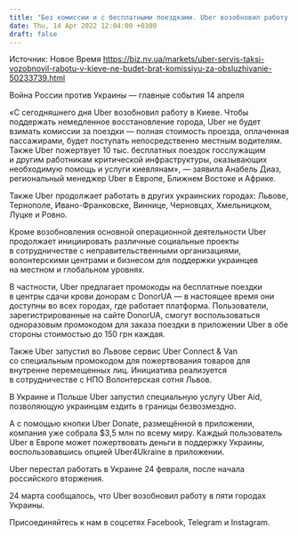 ```yaml
---
title: "Без комиссии и с бесплатными поездками. Uber возобновил работу в Киеве"
date: Thu, 14 Apr 2022 12:04:00 +0300
draft: false
---
```

Источник: Новое Время https://biz.nv.ua/markets/uber-servis-taksi-vozobnovil-rabotu-v-kieve-ne-budet-brat-komissiyu-za-obsluzhivanie-50233739.html


Война России против Украины — главные события 14 апреля

«С сегодняшнего дня Uber возобновил работу в Киеве. Чтобы поддержать немедленное восстановление города, Uber не будет взимать комиссии за поездки — полная стоимость проезда, оплаченная пассажирами, будет поступать непосредственно местным водителям. Также Uber пожертвует 10 тыс. бесплатных поездок госслужащим и другим работникам критической инфраструктуры, оказывающих необходимую помощь и услуги киевлянам», — заявила Анабель Диаз, региональный менеджер Uber в Европе, Ближнем Востоке и Африке.

 Также Uber продолжает работать в других украинских городах: Львове, Тернополе, Ивано-Франковске, Виннице, Черновцах, Хмельницком, Луцке и Ровно.

 Кроме возобновления основной операционной деятельности Uber продолжает инициировать различные социальные проекты в сотрудничестве с неправительственными организациями, волонтерскими центрами и бизнесом для поддержки украинцев на местном и глобальном уровнях.

 В частности, Uber предлагает промокоды на бесплатные поездки в центры сдачи крови донорам с DonorUA — в настоящее время они доступны во всех городах, где работает платформа. Пользователи, зарегистрированные на сайте DonorUA, смогут воспользоваться одноразовым промокодом для заказа поездки в приложении Uber в обе стороны стоимостью до 150 грн каждая.

 Также Uber запустил во Львове сервис Uber Connect & Van со специальным промокодом для пожертвования товаров для внутренне перемещенных лиц. Инициатива реализуется в сотрудничестве с НПО Волонтерская сотня Львов.

 В Украине и Польше Uber запустил специальную услугу Uber Aid, позволяющую украинцам ездить в границы безвозмездно.

 А с помощью кнопки Uber Donate, размещённой в приложении, компания уже собрала $3,5 млн по всему миру. Каждый пользователь Uber в Европе может пожертвовать деньги в поддержку Украины, воспользовавшись опцией Uber4Ukraine в приложении.

 Uber перестал работать в Украине 24 февраля, после начала российского вторжения.

 24 марта сообщалось, что Uber возобновил работу в пяти городах Украины.

Присоединяйтесь к нам в соцсетях Facebook, Telegram и Instagram.
